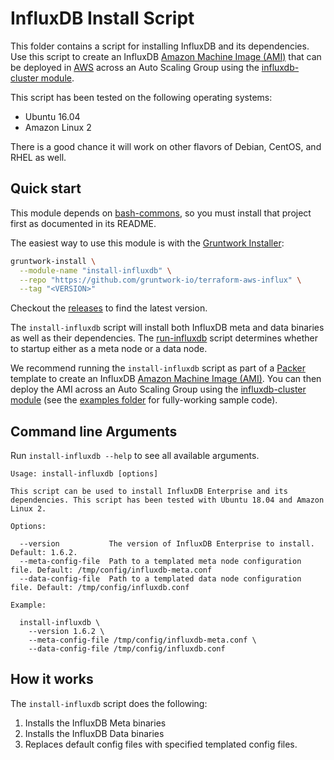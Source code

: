 # InfluxDB Install Script

This folder contains a script for installing InfluxDB and its dependencies. Use this script to create an
InfluxDB [Amazon Machine Image (AMI)](http://docs.aws.amazon.com/AWSEC2/latest/UserGuide/AMIs.html) that can be
deployed in [AWS](https://aws.amazon.com/) across an Auto Scaling Group using the [influxdb-cluster
module](/modules/influxdb-cluster/README.md).

This script has been tested on the following operating systems:

* Ubuntu 16.04
* Amazon Linux 2

There is a good chance it will work on other flavors of Debian, CentOS, and RHEL as well.

## Quick start

This module depends on [bash-commons](https://github.com/gruntwork-io/bash-commons), so you must install that project
first as documented in its README.

The easiest way to use this module is with the [Gruntwork Installer](https://github.com/gruntwork-io/gruntwork-installer):

```bash
gruntwork-install \
  --module-name "install-influxdb" \
  --repo "https://github.com/gruntwork-io/terraform-aws-influx" \
  --tag "<VERSION>"
```  

Checkout the [releases](https://github.com/gruntwork-io/terraform-aws-influx/releases) to find the latest version.

The `install-influxdb` script will install both InfluxDB meta and data binaries as well as their dependencies.
The [run-influxdb](/modules/run-influxdb/run-influxdb)
script determines whether to startup either as a meta node or a data node.

We recommend running the `install-influxdb` script as part of a [Packer](https://www.packer.io/) template to 
create an InfluxDB [Amazon Machine Image (AMI)](http://docs.aws.amazon.com/AWSEC2/latest/UserGuide/AMIs.html).
You can then deploy the AMI across an Auto Scaling Group using the [influxdb-cluster 
module](/modules/influxdb-cluster/README.md) (see the 
[examples folder](/examples) for fully-working sample code).

## Command line Arguments

Run `install-influxdb --help` to see all available arguments.

```
Usage: install-influxdb [options]

This script can be used to install InfluxDB Enterprise and its dependencies. This script has been tested with Ubuntu 18.04 and Amazon Linux 2.

Options:

  --version           The version of InfluxDB Enterprise to install. Default: 1.6.2.
  --meta-config-file  Path to a templated meta node configuration file. Default: /tmp/config/influxdb-meta.conf
  --data-config-file  Path to a templated data node configuration file. Default: /tmp/config/influxdb.conf

Example:

  install-influxdb \
    --version 1.6.2 \
    --meta-config-file /tmp/config/influxdb-meta.conf \
    --data-config-file /tmp/config/influxdb.conf
```

## How it works

The `install-influxdb` script does the following:

1. Installs the InfluxDB Meta binaries
1. Installs the InfluxDB Data binaries
1. Replaces default config files with specified templated config files.

